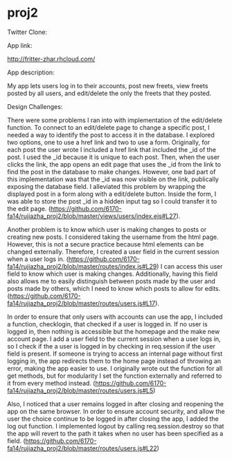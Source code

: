 proj2
=====

Twitter Clone: 

App link: 

http://fritter-zhar.rhcloud.com/

App description: 

My app lets users log in to their accounts, post new freets, view freets posted by all users, and edit/delete the only the freets that they posted. 

Design Challenges:

There were some problems I ran into with implementation of the edit/delete function. To connect to an edit/delete page to change a specific post, I needed a way to identify the post to access it in the database. I explored two options, one to use a href link and two to use a form. Originally, for each post the user wrote I included a href link that included the _id of the post. I used the _id because it is unique to each post. Then, when the user clicks the link, the app opens an edit page that uses the _id from the link to find the post in the database to make changes. However, one bad part of this implementation was that the _id was now visible on the link, publically exposing the database field. I alleviated this problem by wrapping the displayed post in a form along with a edit/delete button. Inside the form, I was able to store the post _id in a hidden input tag so I could transfer it to the edit page. (https://github.com/6170-fa14/rujiazha_proj2/blob/master/views/users/index.ejs#L27). 

Another problem is to know which user is making changes to posts or creating new posts. I considered taking the username from the html page. However, this is not a secure practice because html elements can be changed externally. Therefore, I created a user field in the current session when a user logs in. (https://github.com/6170-fa14/rujiazha_proj2/blob/master/routes/index.js#L29) I can access this user field to know which user is making changes. Additionally, having this field also allows me to easily distinguish between posts made by the user and posts made by others, which I need to know which posts to allow for edits. (https://github.com/6170-fa14/rujiazha_proj2/blob/master/routes/users.js#L17). 

In order to ensure that only users with accounts can use the app, I included a function, checklogin, that checked if a user is logged in. If no user is logged in, then nothing is accessible but the homepage and the make new account page. I add a user field to the current session when a user logs in, so I check if the a user is logged in by checking in req.session if the user field is present. If someone is trying to access an internal page without first logging in, the app redirects them to the home page instead of throwing an error, making the app easier to use. I originally wrote out the function for all get methods, but for modularity I set the function externally and referred to it from every method instead. (https://github.com/6170-fa14/rujiazha_proj2/blob/master/routes/users.js#L5)

Also, I noticed that a user remains logged in after closing and reopening the app on the same browser. In order to ensure account security, and allow the user the choice continue to be logged in after closing the app, I added the log out function. I implemented logout by calling req.session.destroy so that the app will revert to the path it takes when no user has been specified as a field. (https://github.com/6170-fa14/rujiazha_proj2/blob/master/routes/users.js#L22)